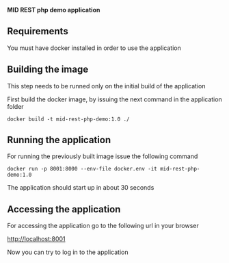 **MID REST php demo application**

## Requirements

You must have docker installed in order to use the application

## Building the image

This step needs to be runned only on the initial build of the application

First build the docker image, by issuing the next command in the application folder

`docker build -t mid-rest-php-demo:1.0 ./`

## Running the application

For running the previously built image issue the following command

`docker run -p 8001:8000 --env-file docker.env -it mid-rest-php-demo:1.0`

The application should start up in about 30 seconds

## Accessing the application

For accessing the application go to the following url in your browser

[http://localhost:8001](http://localhost:8001)

Now you can try to log in to the application